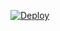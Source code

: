 [![Deploy](https://www.herokucdn.com/deploy/button.svg)](https://dashboard.heroku.com/new?template=https://github.com/whitefangwa/magneto2)
